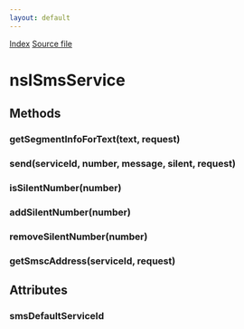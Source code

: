```yaml
---
layout: default
---
```

<div id='links'><a href="../index.html">Index</a>
<a href="http://dxr.mozilla.org/mozilla-central/source/dom/mobilemessage/interfaces/nsISmsService.idl">Source file</a>
</div>

# nsISmsService #

## Methods ##

### getSegmentInfoForText(text, request) ###

### send(serviceId, number, message, silent, request) ###

### isSilentNumber(number) ###

### addSilentNumber(number) ###

### removeSilentNumber(number) ###

### getSmscAddress(serviceId, request) ###

## Attributes ##

### smsDefaultServiceId ###
